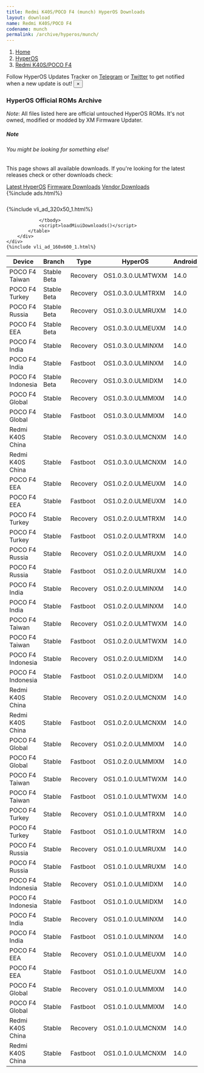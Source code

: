 ```yaml
---
title: Redmi K40S/POCO F4 (munch) HyperOS Downloads
layout: download
name: Redmi K40S/POCO F4
codename: munch
permalink: /archive/hyperos/munch/
---
```

<nav aria-label="breadcrumb">
    <ol class="breadcrumb">
        <li class="breadcrumb-item"><a href="/">Home</a></li>
        <li class="breadcrumb-item"><a href="/hyperos/">HyperOS</a></li>
        <li class="breadcrumb-item active" aria-current="page"><a href="/hyperos/munch/">Redmi K40S/POCO F4</a></li>
    </ol>
</nav>
<div class="alert alert-primary alert-dismissible fade show" role="alert">
    Follow HyperOS Updates Tracker on <a href="https://t.me/MIUIUpdatesTracker" class="alert-link">Telegram</a>
     or <a href="https://twitter.com/MiFwUpdater" class="alert-link">Twitter</a> to get notified when a new update is out!
    <button type="button" class="close" data-dismiss="alert" aria-label="Close">
        <span aria-hidden="true">&times;</span>
    </button>
</div>

### HyperOS Official ROMs Archive
*Note*: All files listed here are official untouched HyperOS ROMs. It's not owned, modified or modded by XM Firmware Updater.
<div class="card">
  <div class="card-body">
    <h5 class="card-title">Note</h5>
    <h6 class="card-subtitle mb-2 text-muted">You might be looking for something else!</h6>
    <p class="card-text">This page shows all available downloads.
     If you're looking for the latest releases check or other downloads check:</p>
    <a href="/hyperos/munch/" class="card-link">Latest HyperOS</a>
    <a href="/firmware/munch/" class="card-link">Firmware Downloads</a>
    <a href="/vendor/munch/" class="card-link">Vendor Downloads</a>
  </div>
</div>
{%include ads.html%}
<div class="row justify-content-center">
    <div class="col-10">
        <div class="table-responsive-md" style="margin-top: 25px;">
            {%include vli_ad_320x50_1.html%}
            <table id="miui" class="display dt-responsive nowrap compact table table-striped table-hover table-sm">
                <thead class="thead-dark">
                    <tr>
                        <th data-ref="device">Device</th>
                        <th data-ref="branch">Branch</th>
                        <th data-ref="type">Type</th>
                        <th data-ref="miui">HyperOS</th>
                        <th data-ref="android">Android</th>
                        <th data-ref="size">Size</th>
                        <th data-ref="size">Date</th>
                        <th data-ref="link">Link</th>
                    </tr>
                </thead>
                <tbody>
                <tr><td>POCO F4 Taiwan</td><td>Stable Beta</td><td>Recovery</td><td>OS1.0.3.0.ULMTWXM</td><td>14.0</td><td>4.4 GB</td><td>2024-08-07</td><td><a href="/hyperos/munch/stable beta/OS1.0.3.0.ULMTWXM/">Download</a></td></tr>
<tr><td>POCO F4 Turkey</td><td>Stable Beta</td><td>Recovery</td><td>OS1.0.3.0.ULMTRXM</td><td>14.0</td><td>4.6 GB</td><td>2024-08-07</td><td><a href="/hyperos/munch/stable beta/OS1.0.3.0.ULMTRXM/">Download</a></td></tr>
<tr><td>POCO F4 Russia</td><td>Stable Beta</td><td>Recovery</td><td>OS1.0.3.0.ULMRUXM</td><td>14.0</td><td>4.6 GB</td><td>2024-08-07</td><td><a href="/hyperos/munch/stable beta/OS1.0.3.0.ULMRUXM/">Download</a></td></tr>
<tr><td>POCO F4 EEA</td><td>Stable Beta</td><td>Recovery</td><td>OS1.0.3.0.ULMEUXM</td><td>14.0</td><td>4.6 GB</td><td>2024-08-07</td><td><a href="/hyperos/munch/stable beta/OS1.0.3.0.ULMEUXM/">Download</a></td></tr>
<tr><td>POCO F4 India</td><td>Stable</td><td>Recovery</td><td>OS1.0.3.0.ULMINXM</td><td>14.0</td><td>4.5 GB</td><td>2024-08-05</td><td><a href="/hyperos/munch/stable/OS1.0.3.0.ULMINXM/">Download</a></td></tr>
<tr><td>POCO F4 India</td><td>Stable</td><td>Fastboot</td><td>OS1.0.3.0.ULMINXM</td><td>14.0</td><td>5.4 GB</td><td>2024-07-18</td><td><a href="/hyperos/munch/stable/OS1.0.3.0.ULMINXM/">Download</a></td></tr>
<tr><td>POCO F4 Indonesia</td><td>Stable Beta</td><td>Recovery</td><td>OS1.0.3.0.ULMIDXM</td><td>14.0</td><td>4.6 GB</td><td>2024-08-05</td><td><a href="/hyperos/munch/stable beta/OS1.0.3.0.ULMIDXM/">Download</a></td></tr>
<tr><td>POCO F4 Global</td><td>Stable</td><td>Recovery</td><td>OS1.0.3.0.ULMMIXM</td><td>14.0</td><td>4.6 GB</td><td>2024-07-30</td><td><a href="/hyperos/munch/stable/OS1.0.3.0.ULMMIXM/">Download</a></td></tr>
<tr><td>POCO F4 Global</td><td>Stable</td><td>Fastboot</td><td>OS1.0.3.0.ULMMIXM</td><td>14.0</td><td>6.4 GB</td><td>2024-07-15</td><td><a href="/hyperos/munch/stable/OS1.0.3.0.ULMMIXM/">Download</a></td></tr>
<tr><td>Redmi K40S China</td><td>Stable</td><td>Recovery</td><td>OS1.0.3.0.ULMCNXM</td><td>14.0</td><td>5.3 GB</td><td>2024-07-23</td><td><a href="/hyperos/munch/stable/OS1.0.3.0.ULMCNXM/">Download</a></td></tr>
<tr><td>Redmi K40S China</td><td>Stable</td><td>Fastboot</td><td>OS1.0.3.0.ULMCNXM</td><td>14.0</td><td>6.4 GB</td><td>2024-07-15</td><td><a href="/hyperos/munch/stable/OS1.0.3.0.ULMCNXM/">Download</a></td></tr>
<tr><td>POCO F4 EEA</td><td>Stable</td><td>Recovery</td><td>OS1.0.2.0.ULMEUXM</td><td>14.0</td><td>4.6 GB</td><td>2024-07-04</td><td><a href="/hyperos/munch/stable/OS1.0.2.0.ULMEUXM/">Download</a></td></tr>
<tr><td>POCO F4 EEA</td><td>Stable</td><td>Fastboot</td><td>OS1.0.2.0.ULMEUXM</td><td>14.0</td><td>6.2 GB</td><td>2024-06-18</td><td><a href="/hyperos/munch/stable/OS1.0.2.0.ULMEUXM/">Download</a></td></tr>
<tr><td>POCO F4 Turkey</td><td>Stable</td><td>Recovery</td><td>OS1.0.2.0.ULMTRXM</td><td>14.0</td><td>4.6 GB</td><td>2024-07-02</td><td><a href="/hyperos/munch/stable/OS1.0.2.0.ULMTRXM/">Download</a></td></tr>
<tr><td>POCO F4 Turkey</td><td>Stable</td><td>Fastboot</td><td>OS1.0.2.0.ULMTRXM</td><td>14.0</td><td>6.0 GB</td><td>2024-06-20</td><td><a href="/hyperos/munch/stable/OS1.0.2.0.ULMTRXM/">Download</a></td></tr>
<tr><td>POCO F4 Russia</td><td>Stable</td><td>Recovery</td><td>OS1.0.2.0.ULMRUXM</td><td>14.0</td><td>4.6 GB</td><td>2024-07-02</td><td><a href="/hyperos/munch/stable/OS1.0.2.0.ULMRUXM/">Download</a></td></tr>
<tr><td>POCO F4 Russia</td><td>Stable</td><td>Fastboot</td><td>OS1.0.2.0.ULMRUXM</td><td>14.0</td><td>6.1 GB</td><td>2024-06-20</td><td><a href="/hyperos/munch/stable/OS1.0.2.0.ULMRUXM/">Download</a></td></tr>
<tr><td>POCO F4 India</td><td>Stable</td><td>Recovery</td><td>OS1.0.2.0.ULMINXM</td><td>14.0</td><td>4.5 GB</td><td>2024-06-26</td><td><a href="/hyperos/munch/stable/OS1.0.2.0.ULMINXM/">Download</a></td></tr>
<tr><td>POCO F4 India</td><td>Stable</td><td>Fastboot</td><td>OS1.0.2.0.ULMINXM</td><td>14.0</td><td>5.4 GB</td><td>2024-06-18</td><td><a href="/hyperos/munch/stable/OS1.0.2.0.ULMINXM/">Download</a></td></tr>
<tr><td>POCO F4 Taiwan</td><td>Stable</td><td>Recovery</td><td>OS1.0.2.0.ULMTWXM</td><td>14.0</td><td>4.4 GB</td><td>2024-06-20</td><td><a href="/hyperos/munch/stable/OS1.0.2.0.ULMTWXM/">Download</a></td></tr>
<tr><td>POCO F4 Taiwan</td><td>Stable</td><td>Fastboot</td><td>OS1.0.2.0.ULMTWXM</td><td>14.0</td><td>5.6 GB</td><td>2024-06-11</td><td><a href="/hyperos/munch/stable/OS1.0.2.0.ULMTWXM/">Download</a></td></tr>
<tr><td>POCO F4 Indonesia</td><td>Stable</td><td>Recovery</td><td>OS1.0.2.0.ULMIDXM</td><td>14.0</td><td>4.6 GB</td><td>2024-06-20</td><td><a href="/hyperos/munch/stable/OS1.0.2.0.ULMIDXM/">Download</a></td></tr>
<tr><td>POCO F4 Indonesia</td><td>Stable</td><td>Fastboot</td><td>OS1.0.2.0.ULMIDXM</td><td>14.0</td><td>6.1 GB</td><td>2024-06-11</td><td><a href="/hyperos/munch/stable/OS1.0.2.0.ULMIDXM/">Download</a></td></tr>
<tr><td>Redmi K40S China</td><td>Stable</td><td>Recovery</td><td>OS1.0.2.0.ULMCNXM</td><td>14.0</td><td>5.3 GB</td><td>2024-06-14</td><td><a href="/hyperos/munch/stable/OS1.0.2.0.ULMCNXM/">Download</a></td></tr>
<tr><td>Redmi K40S China</td><td>Stable</td><td>Fastboot</td><td>OS1.0.2.0.ULMCNXM</td><td>14.0</td><td>6.4 GB</td><td>2024-06-05</td><td><a href="/hyperos/munch/stable/OS1.0.2.0.ULMCNXM/">Download</a></td></tr>
<tr><td>POCO F4 Global</td><td>Stable</td><td>Recovery</td><td>OS1.0.2.0.ULMMIXM</td><td>14.0</td><td>4.6 GB</td><td>2024-06-12</td><td><a href="/hyperos/munch/stable/OS1.0.2.0.ULMMIXM/">Download</a></td></tr>
<tr><td>POCO F4 Global</td><td>Stable</td><td>Fastboot</td><td>OS1.0.2.0.ULMMIXM</td><td>14.0</td><td>6.4 GB</td><td>2024-06-03</td><td><a href="/hyperos/munch/stable/OS1.0.2.0.ULMMIXM/">Download</a></td></tr>
<tr><td>POCO F4 Taiwan</td><td>Stable</td><td>Recovery</td><td>OS1.0.1.0.ULMTWXM</td><td>14.0</td><td>4.4 GB</td><td>2024-05-28</td><td><a href="/hyperos/munch/stable/OS1.0.1.0.ULMTWXM/">Download</a></td></tr>
<tr><td>POCO F4 Taiwan</td><td>Stable</td><td>Fastboot</td><td>OS1.0.1.0.ULMTWXM</td><td>14.0</td><td>5.6 GB</td><td>2024-05-16</td><td><a href="/hyperos/munch/stable/OS1.0.1.0.ULMTWXM/">Download</a></td></tr>
<tr><td>POCO F4 Turkey</td><td>Stable</td><td>Recovery</td><td>OS1.0.1.0.ULMTRXM</td><td>14.0</td><td>4.6 GB</td><td>2024-05-27</td><td><a href="/hyperos/munch/stable/OS1.0.1.0.ULMTRXM/">Download</a></td></tr>
<tr><td>POCO F4 Turkey</td><td>Stable</td><td>Fastboot</td><td>OS1.0.1.0.ULMTRXM</td><td>14.0</td><td>6.0 GB</td><td>2024-05-14</td><td><a href="/hyperos/munch/stable/OS1.0.1.0.ULMTRXM/">Download</a></td></tr>
<tr><td>POCO F4 Russia</td><td>Stable</td><td>Recovery</td><td>OS1.0.1.0.ULMRUXM</td><td>14.0</td><td>4.6 GB</td><td>2024-05-23</td><td><a href="/hyperos/munch/stable/OS1.0.1.0.ULMRUXM/">Download</a></td></tr>
<tr><td>POCO F4 Russia</td><td>Stable</td><td>Fastboot</td><td>OS1.0.1.0.ULMRUXM</td><td>14.0</td><td>6.1 GB</td><td>2024-05-14</td><td><a href="/hyperos/munch/stable/OS1.0.1.0.ULMRUXM/">Download</a></td></tr>
<tr><td>POCO F4 Indonesia</td><td>Stable</td><td>Recovery</td><td>OS1.0.1.0.ULMIDXM</td><td>14.0</td><td>4.6 GB</td><td>2024-05-14</td><td><a href="/hyperos/munch/stable/OS1.0.1.0.ULMIDXM/">Download</a></td></tr>
<tr><td>POCO F4 Indonesia</td><td>Stable</td><td>Fastboot</td><td>OS1.0.1.0.ULMIDXM</td><td>14.0</td><td>6.1 GB</td><td>2024-05-08</td><td><a href="/hyperos/munch/stable/OS1.0.1.0.ULMIDXM/">Download</a></td></tr>
<tr><td>POCO F4 India</td><td>Stable</td><td>Recovery</td><td>OS1.0.1.0.ULMINXM</td><td>14.0</td><td>4.6 GB</td><td>2024-05-14</td><td><a href="/hyperos/munch/stable/OS1.0.1.0.ULMINXM/">Download</a></td></tr>
<tr><td>POCO F4 India</td><td>Stable</td><td>Fastboot</td><td>OS1.0.1.0.ULMINXM</td><td>14.0</td><td>5.5 GB</td><td>2024-05-07</td><td><a href="/hyperos/munch/stable/OS1.0.1.0.ULMINXM/">Download</a></td></tr>
<tr><td>POCO F4 EEA</td><td>Stable</td><td>Recovery</td><td>OS1.0.1.0.ULMEUXM</td><td>14.0</td><td>4.6 GB</td><td>2024-05-13</td><td><a href="/hyperos/munch/stable/OS1.0.1.0.ULMEUXM/">Download</a></td></tr>
<tr><td>POCO F4 EEA</td><td>Stable</td><td>Fastboot</td><td>OS1.0.1.0.ULMEUXM</td><td>14.0</td><td>6.2 GB</td><td>2024-05-06</td><td><a href="/hyperos/munch/stable/OS1.0.1.0.ULMEUXM/">Download</a></td></tr>
<tr><td>POCO F4 Global</td><td>Stable</td><td>Recovery</td><td>OS1.0.1.0.ULMMIXM</td><td>14.0</td><td>4.6 GB</td><td>2024-04-26</td><td><a href="/hyperos/munch/stable/OS1.0.1.0.ULMMIXM/">Download</a></td></tr>
<tr><td>POCO F4 Global</td><td>Stable</td><td>Fastboot</td><td>OS1.0.1.0.ULMMIXM</td><td>14.0</td><td>6.4 GB</td><td>2024-04-16</td><td><a href="/hyperos/munch/stable/OS1.0.1.0.ULMMIXM/">Download</a></td></tr>
<tr><td>Redmi K40S China</td><td>Stable</td><td>Recovery</td><td>OS1.0.1.0.ULMCNXM</td><td>14.0</td><td>5.3 GB</td><td>2024-04-14</td><td><a href="/hyperos/munch/stable/OS1.0.1.0.ULMCNXM/">Download</a></td></tr>
<tr><td>Redmi K40S China</td><td>Stable</td><td>Fastboot</td><td>OS1.0.1.0.ULMCNXM</td><td>14.0</td><td>6.4 GB</td><td>2024-03-30</td><td><a href="/hyperos/munch/stable/OS1.0.1.0.ULMCNXM/">Download</a></td></tr>

                </tbody>
                <script>loadMiuiDownloads()</script>
            </table>
        </div>
    </div>
    {%include vli_ad_160x600_1.html%}
</div>
